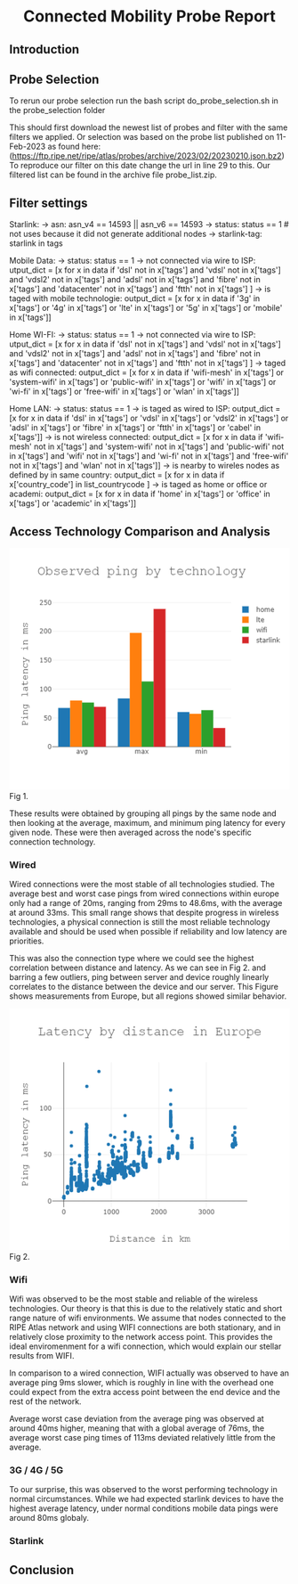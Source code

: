 <h1 align="center">Connected Mobility Probe Report</h1>


## Introduction

## Probe Selection

To rerun our probe selection run the bash script do_probe_selection.sh in the probe_selection folder

This should first download the newest list of probes and filter with the same filters we applied. 
Or selection was based on the probe list published on 11-Feb-2023 as found here:(https://ftp.ripe.net/ripe/atlas/probes/archive/2023/02/20230210.json.bz2)
To reproduce our filter on this date change the url in line 29 to this. 
Our filtered list can be found in the archive file probe_list.zip.

## Filter settings 

Starlink: 
    -> asn: asn_v4 == 14593 || asn_v6 == 14593
    -> status: status == 1
    # not uses because it did not generate additional nodes -> starlink-tag: starlink in tags 

Mobile Data:
    -> status: status == 1
    -> not connected via wire to ISP: utput_dict = [x for x in data if 'dsl' not in x['tags'] and 'vdsl' not in x['tags'] and 'vdsl2' not in x['tags'] 
    and 'adsl' not in x['tags'] and 'fibre' not in x['tags'] and 'datacenter' not in x['tags'] and 'ftth' not in x['tags']  ]
    -> is taged with mobile technologie: output_dict = [x for x in data if '3g' in x['tags'] or '4g' in x['tags'] or 'lte' in x['tags'] or '5g' in x['tags'] or 'mobile' in x['tags']]
 

Home WI-FI:
    -> status: status == 1
    -> not connected via wire to ISP: utput_dict = [x for x in data if 'dsl' not in x['tags'] and 'vdsl' not in x['tags'] and 'vdsl2' not in x['tags'] 
    and 'adsl' not in x['tags'] and 'fibre' not in x['tags'] and 'datacenter' not in x['tags'] and 'ftth' not in x['tags']  ]
    -> taged as wifi connected: output_dict = [x for x in data if 'wifi-mesh' in x['tags'] or 'system-wifi' in x['tags'] or 'public-wifi' in x['tags'] or 'wifi' in x['tags'] or 'wi-fi' in x['tags'] or 'free-wifi' in x['tags'] or 'wlan' in x['tags']]
    

Home LAN:
    -> status: status == 1
    -> is taged as wired to ISP: output_dict = [x for x in data if 'dsl'  in x['tags'] or 'vdsl'  in x['tags'] or 'vdsl2'  in x['tags'] or 'adsl'  in x['tags'] or 'fibre'  in x['tags']  or 'ftth'  in x['tags'] or 'cabel'  in x['tags']]
    -> is not wireless connected: output_dict = [x for x in data if 'wifi-mesh' not in x['tags']  and 'system-wifi'  not in  x['tags']  and 'public-wifi'  not in  x['tags']  and 'wifi'  not in  x['tags']  and 'wi-fi'  not in  x['tags']  and 'free-wifi'  not in  x['tags']  and 'wlan'  not in  x['tags']]
    -> is nearby to wireles nodes as defined by in same country: output_dict = [x for x in data if x['country_code'] in list_countrycode ]
    -> is taged as home or office or academi: output_dict = [x for x in data if 'home' in x['tags'] or 'office' in x['tags'] or 'academic' in x['tags']] 



## Access Technology Comparison and Analysis



![alt text](https://github.com/floh22/cmb-atlas-results/blob/master/images/average-ping-node-by-technology.png)
Fig 1.

These results were obtained by grouping all pings by the same node and then looking at the average, maximum, and minimum ping latency for every given node. These were then averaged across the node's specific connection technology.

### Wired 

Wired connections were the most stable of all technologies studied. The average best and worst case pings from wired connections within europe only had a range of 20ms, ranging from 29ms to 48.6ms, with the average at around 33ms. This small range shows that despite progress in wireless technologies, a physical connection is still the most reliable technology available and should be used when possible if reliability and low latency are priorities.

This was also the connection type where we could see the highest correlation between distance and latency. As we can see in Fig 2. and barring a few outliers, ping between server and device roughly linearly correlates to the distance between the device and our server. This Figure shows measurements from Europe, but all regions showed similar behavior.

![alt text](https://github.com/floh22/cmb-atlas-results/blob/master/images/cmb-plot-distance-latency.png)
Fig 2.
### Wifi

Wifi was observed to be the most stable and reliable of the wireless technologies. Our theory is that this is due to the relatively static and short range nature of wifi environments. We assume that nodes connected to the RIPE Atlas network and using WIFI connections are both stationary, and in relatively close proximity to the network access point. This provides the ideal enviromenment for a wifi connection, which would explain our stellar results from WIFI. 

In comparison to a wired connection, WIFI actually was observed to have an average ping 9ms slower, which is roughly in line with the overhead one could expect from the extra access point between the end device and the rest of the network.

Average worst case deviation from the average ping was observed at around 40ms higher, meaning that with a global average of 76ms, the average worst case ping times of 113ms deviated relatively little from the average.

### 3G / 4G / 5G

To our surprise, this was observed to the worst performing technology in normal circumstances. While we had expected starlink devices to have the highest average latency, under normal conditions mobile data pings were around 80ms globaly.

### Starlink


## Conclusion
